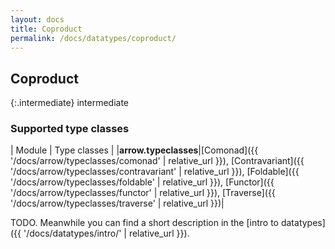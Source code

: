 ```yaml
---
layout: docs
title: Coproduct
permalink: /docs/datatypes/coproduct/
---
```


## Coproduct

{:.intermediate}
intermediate

### Supported type classes

| Module | Type classes |
|__arrow.typeclasses__|[Comonad]({{ '/docs/arrow/typeclasses/comonad' | relative_url }}), [Contravariant]({{ '/docs/arrow/typeclasses/contravariant' | relative_url }}), [Foldable]({{ '/docs/arrow/typeclasses/foldable' | relative_url }}), [Functor]({{ '/docs/arrow/typeclasses/functor' | relative_url }}), [Traverse]({{ '/docs/arrow/typeclasses/traverse' | relative_url }})|

TODO. Meanwhile you can find a short description in the [intro to datatypes]({{ '/docs/datatypes/intro/' | relative_url }}).
